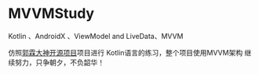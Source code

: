 # MVVMStudy
Kotlin 、AndroidX 、ViewModel and LiveData、MVVM

仿照[郭霖大神开源项目](https://blog.csdn.net/guolin_blog/article/details/87900605)项目进行 Kotlin语言的练习，整个项目使用MVVM架构
继续努力，只争朝夕，不负韶华！
